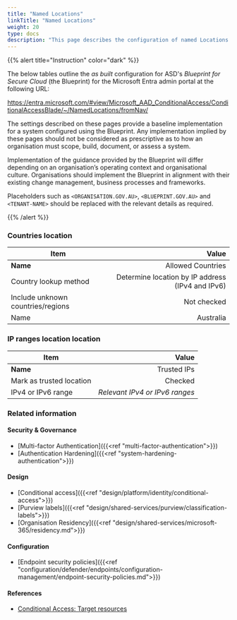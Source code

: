 ```yaml
---
title: "Named Locations"
linkTitle: "Named Locations"
weight: 20
type: docs
description: "This page describes the configuration of named Locations within Microsoft Entra ID associated with systems built according to the guidance provided by ASD's Blueprint for Secure Cloud."
---
```


{{% alert title="Instruction" color="dark" %}}

The below tables outline the *as built* configuration for ASD's *Blueprint for Secure Cloud* (the Blueprint) for the Microsoft Entra admin portal at the following URL:

<https://entra.microsoft.com/#view/Microsoft_AAD_ConditionalAccess/ConditionalAccessBlade/~/NamedLocations/fromNav/>

The settings described on these pages provide a baseline implementation for a system configured using the Blueprint. Any implementation implied by these pages should not be considered as prescriptive as to how an organisation must scope, build, document, or assess a system.

Implementation of the guidance provided by the Blueprint will differ depending on an organisation’s operating context and organisational culture. Organisations should implement the Blueprint in alignment with their existing change management, business processes and frameworks.

Placeholders such as `<ORGANISATION.GOV.AU>`, `<BLUEPRINT.GOV.AU>` and `<TENANT-NAME>` should be replaced with the relevant details as required.

{{% /alert %}}

### Countries location

| Item                              |                                            Value |
| --------------------------------- | -----------------------------------------------: |
| **Name**                          |                                Allowed Countries |
| Country lookup method             | Determine location by IP address (IPv4 and IPv6) |
| Include unknown countries/regions |                                      Not checked |
| Name                              |                                        Australia |

### IP ranges location location

| Item                     |                          Value |
| ------------------------ | -----------------------------: |
| **Name**                 |                    Trusted IPs |
| Mark as trusted location |                        Checked |
| IPv4 or IPv6 range       | *Relevant IPv4 or IPv6 ranges* |

### Related information

#### Security & Governance

* [Multi-factor Authentication]({{<ref "multi-factor-authentication">}})
* [Authentication Hardening]({{<ref "system-hardening-authentication">}})

#### Design

* [Conditional access]({{<ref "design/platform/identity/conditional-access">}})
* [Purview labels]({{<ref "design/shared-services/purview/classification-labels">}})
* [Organisation Residency]({{<ref "design/shared-services/microsoft-365/residency.md">}})

#### Configuration

* [Endpoint security policies]({{<ref "configuration/defender/endpoints/configuration-management/endpoint-security-policies.md">}})

#### References

* [Conditional Access: Target resources](https://learn.microsoft.com/entra/identity/conditional-access/concept-conditional-access-cloud-apps#authentication-context)
